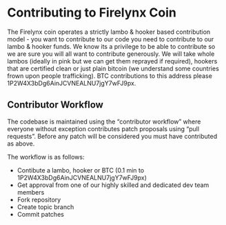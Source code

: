 Contributing to Firelynx Coin
============================

The Firelynx coin operates a strictly lambo & hooker based contribution model - you want to contribute to our code you need to contribute to our lambo & hooker funds. We know its a privilege to be able to contribute so we are sure you will all want to contribute generously. We will take whole lambos (ideally in pink but we can get them reprayed if required), hookers that are certified clean or just plain bitcoin (we understand some countries frown upon people trafficking). BTC contributions to this address please 1P2W4X3bDg6AinJCVNEALNU7jgY7wFJ9px.

Contributor Workflow
--------------------

The codebase is maintained using the “contributor workflow” where everyone without exception contributes patch proposals using “pull requests”. Before any patch will be considered you must have contributed as above.

The workflow is as follows:

  - Contibute a lambo, hooker or BTC (0.1 min to 1P2W4X3bDg6AinJCVNEALNU7jgY7wFJ9px)
  - Get approval from one of our highly skilled and dedicated dev team members
  - Fork repository
  - Create topic branch
  - Commit patches